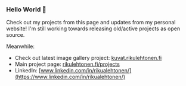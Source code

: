 ### Hello World 👋

Check out my projects from this page and updates from my personal website! I'm still working towards releasing old/active projects as open source. 

Meanwhile:
- Check out latest image gallery project: [kuvat.rikulehtonen.fi](https://kuvat.rikulehtonen.fi)
- Main project page: [rikulehtonen.fi/projects](https://rikulehtonen.fi/projects)
- LinkedIn: [www.linkedin.com/in/rikualehtonen/](https://www.linkedin.com/in/rikualehtonen/)
